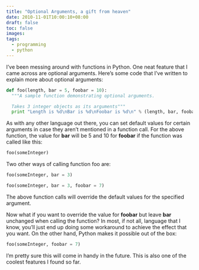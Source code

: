 ```yaml
---
title: "Optional Arguments, a gift from heaven"
date: 2010-11-01T10:00:10+08:00
draft: false
toc: false
images:
tags:
  - programming
  - python
---
```


I’ve been messing around with functions in Python. One neat feature that I came across are optional arguments. Here’s some code that I’ve written to explain more about optional arguments:

```python
def foo(length, bar = 5, foobar = 10):
  """A sample function demonstrating optional arguments.

  Takes 3 integer objects as its arguments"""
  print "Length is %d\nBar is %d\nFoobar is %d\n" % (length, bar, foobar)
```

As with any other language out there, you can set default values for certain arguments in case they aren’t mentioned in a function call. For the above function, the value for **bar** will be 5 and 10 for **foobar** if the function was called like this:

```python
foo(someInteger)
```

Two other ways of calling function foo are:

```python
foo(someInteger, bar = 3)
```

```python
foo(someInteger, bar = 3, foobar = 7)
```

The above function calls will override the default values for the specified argument.

Now what if you want to override the value for **foobar** but leave **bar** unchanged when calling the function? In most, if not all, language that I know, you’ll just end up doing some workaround to achieve the effect that you want. On the other hand, Python makes it possible out of the box:

```python
foo(someInteger, foobar = 7)
```

I’m pretty sure this will come in handy in the future. This is also one of the coolest features I found so far.
